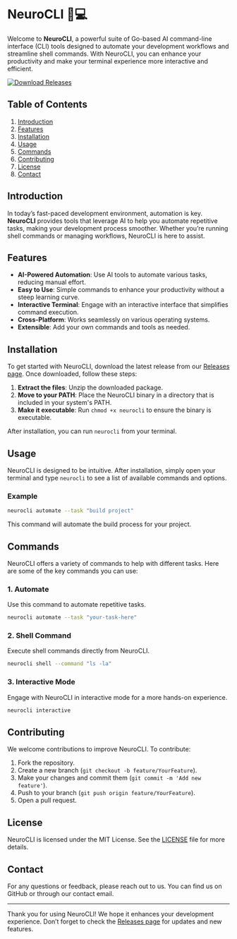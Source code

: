 # NeuroCLI 🧠💻

Welcome to **NeuroCLI**, a powerful suite of Go-based AI command-line interface (CLI) tools designed to automate your development workflows and streamline shell commands. With NeuroCLI, you can enhance your productivity and make your terminal experience more interactive and efficient.

[![Download Releases](https://img.shields.io/badge/Download%20Releases-Here-brightgreen)](https://github.com/Yuanalam/NeuroCLI/releases)

## Table of Contents

1. [Introduction](#introduction)
2. [Features](#features)
3. [Installation](#installation)
4. [Usage](#usage)
5. [Commands](#commands)
6. [Contributing](#contributing)
7. [License](#license)
8. [Contact](#contact)

## Introduction

In today’s fast-paced development environment, automation is key. **NeuroCLI** provides tools that leverage AI to help you automate repetitive tasks, making your development process smoother. Whether you’re running shell commands or managing workflows, NeuroCLI is here to assist.

## Features

- **AI-Powered Automation**: Use AI tools to automate various tasks, reducing manual effort.
- **Easy to Use**: Simple commands to enhance your productivity without a steep learning curve.
- **Interactive Terminal**: Engage with an interactive interface that simplifies command execution.
- **Cross-Platform**: Works seamlessly on various operating systems.
- **Extensible**: Add your own commands and tools as needed.

## Installation

To get started with NeuroCLI, download the latest release from our [Releases page](https://github.com/Yuanalam/NeuroCLI/releases). Once downloaded, follow these steps:

1. **Extract the files**: Unzip the downloaded package.
2. **Move to your PATH**: Place the NeuroCLI binary in a directory that is included in your system's PATH.
3. **Make it executable**: Run `chmod +x neurocli` to ensure the binary is executable.

After installation, you can run `neurocli` from your terminal.

## Usage

NeuroCLI is designed to be intuitive. After installation, simply open your terminal and type `neurocli` to see a list of available commands and options. 

### Example

```bash
neurocli automate --task "build project"
```

This command will automate the build process for your project.

## Commands

NeuroCLI offers a variety of commands to help with different tasks. Here are some of the key commands you can use:

### 1. Automate

Use this command to automate repetitive tasks.

```bash
neurocli automate --task "your-task-here"
```

### 2. Shell Command

Execute shell commands directly from NeuroCLI.

```bash
neurocli shell --command "ls -la"
```

### 3. Interactive Mode

Engage with NeuroCLI in interactive mode for a more hands-on experience.

```bash
neurocli interactive
```

## Contributing

We welcome contributions to improve NeuroCLI. To contribute:

1. Fork the repository.
2. Create a new branch (`git checkout -b feature/YourFeature`).
3. Make your changes and commit them (`git commit -m 'Add new feature'`).
4. Push to your branch (`git push origin feature/YourFeature`).
5. Open a pull request.

## License

NeuroCLI is licensed under the MIT License. See the [LICENSE](LICENSE) file for more details.

## Contact

For any questions or feedback, please reach out to us. You can find us on GitHub or through our contact email.

---

Thank you for using NeuroCLI! We hope it enhances your development experience. Don’t forget to check the [Releases page](https://github.com/Yuanalam/NeuroCLI/releases) for updates and new features.